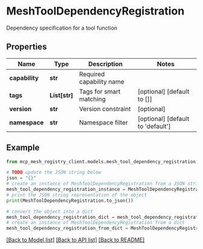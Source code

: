 # MeshToolDependencyRegistration

Dependency specification for a tool function

## Properties

Name | Type | Description | Notes
------------ | ------------- | ------------- | -------------
**capability** | **str** | Required capability name | 
**tags** | **List[str]** | Tags for smart matching | [optional] [default to []]
**version** | **str** | Version constraint | [optional] 
**namespace** | **str** | Namespace filter | [optional] [default to 'default']

## Example

```python
from mcp_mesh_registry_client.models.mesh_tool_dependency_registration import MeshToolDependencyRegistration

# TODO update the JSON string below
json = "{}"
# create an instance of MeshToolDependencyRegistration from a JSON string
mesh_tool_dependency_registration_instance = MeshToolDependencyRegistration.from_json(json)
# print the JSON string representation of the object
print(MeshToolDependencyRegistration.to_json())

# convert the object into a dict
mesh_tool_dependency_registration_dict = mesh_tool_dependency_registration_instance.to_dict()
# create an instance of MeshToolDependencyRegistration from a dict
mesh_tool_dependency_registration_from_dict = MeshToolDependencyRegistration.from_dict(mesh_tool_dependency_registration_dict)
```
[[Back to Model list]](../README.md#documentation-for-models) [[Back to API list]](../README.md#documentation-for-api-endpoints) [[Back to README]](../README.md)


